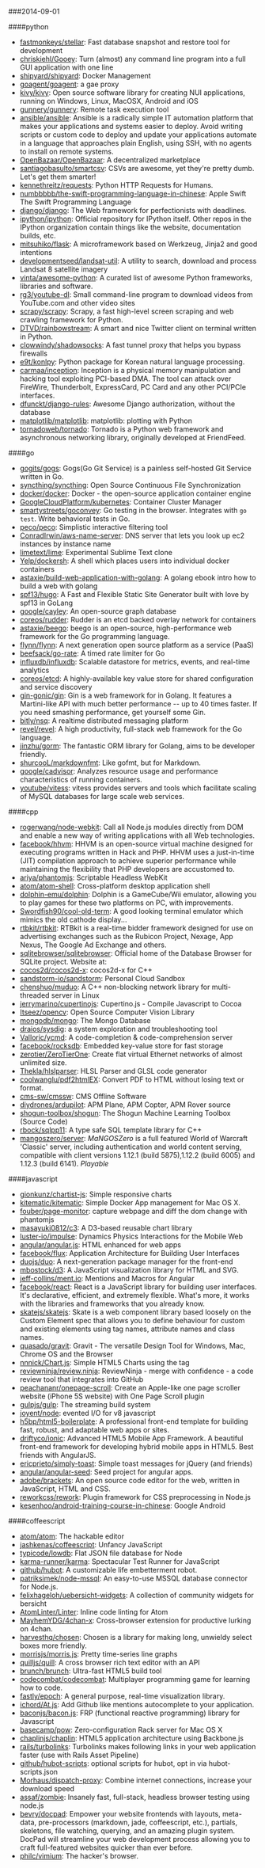 ###2014-09-01

####python
* [fastmonkeys/stellar](https://github.com/fastmonkeys/stellar): Fast database snapshot and restore tool for development
* [chriskiehl/Gooey](https://github.com/chriskiehl/Gooey): Turn (almost) any command line program into a full GUI application with one line
* [shipyard/shipyard](https://github.com/shipyard/shipyard): Docker Management
* [goagent/goagent](https://github.com/goagent/goagent): a gae proxy
* [kivy/kivy](https://github.com/kivy/kivy): Open source software library for creating NUI applications, running on Windows, Linux, MacOSX, Android and iOS
* [gunnery/gunnery](https://github.com/gunnery/gunnery): Remote task execution tool
* [ansible/ansible](https://github.com/ansible/ansible): Ansible is a radically simple IT automation platform that makes your applications and systems easier to deploy. Avoid writing scripts or custom code to deploy and update your applications automate in a language that approaches plain English, using SSH, with no agents to install on remote systems.
* [OpenBazaar/OpenBazaar](https://github.com/OpenBazaar/OpenBazaar): A decentralized marketplace
* [santiagobasulto/smartcsv](https://github.com/santiagobasulto/smartcsv): CSVs are awesome, yet they're pretty dumb. Let's get them smarter!
* [kennethreitz/requests](https://github.com/kennethreitz/requests): Python HTTP Requests for Humans.
* [numbbbbb/the-swift-programming-language-in-chinese](https://github.com/numbbbbb/the-swift-programming-language-in-chinese):  Apple  Swift The Swift Programming Language
* [django/django](https://github.com/django/django): The Web framework for perfectionists with deadlines.
* [ipython/ipython](https://github.com/ipython/ipython): Official repository for IPython itself. Other repos in the IPython organization contain things like the website, documentation builds, etc.
* [mitsuhiko/flask](https://github.com/mitsuhiko/flask): A microframework based on Werkzeug, Jinja2 and good intentions
* [developmentseed/landsat-util](https://github.com/developmentseed/landsat-util): A utility to search, download and process Landsat 8 satellite imagery
* [vinta/awesome-python](https://github.com/vinta/awesome-python): A curated list of awesome Python frameworks, libraries and software.
* [rg3/youtube-dl](https://github.com/rg3/youtube-dl): Small command-line program to download videos from YouTube.com and other video sites
* [scrapy/scrapy](https://github.com/scrapy/scrapy): Scrapy, a fast high-level screen scraping and web crawling framework for Python.
* [DTVD/rainbowstream](https://github.com/DTVD/rainbowstream): A smart and nice Twitter client on terminal written in Python.
* [clowwindy/shadowsocks](https://github.com/clowwindy/shadowsocks): A fast tunnel proxy that helps you bypass firewalls
* [e9t/konlpy](https://github.com/e9t/konlpy): Python package for Korean natural language processing.
* [carmaa/inception](https://github.com/carmaa/inception): Inception is a physical memory manipulation and hacking tool exploiting PCI-based DMA. The tool can attack over FireWire, Thunderbolt, ExpressCard, PC Card and any other PCI/PCIe interfaces.
* [dfunckt/django-rules](https://github.com/dfunckt/django-rules): Awesome Django authorization, without the database
* [matplotlib/matplotlib](https://github.com/matplotlib/matplotlib): matplotlib: plotting with Python
* [tornadoweb/tornado](https://github.com/tornadoweb/tornado): Tornado is a Python web framework and asynchronous networking library, originally developed at FriendFeed.

####go
* [gogits/gogs](https://github.com/gogits/gogs): Gogs(Go Git Service) is a painless self-hosted Git Service written in Go.
* [syncthing/syncthing](https://github.com/syncthing/syncthing): Open Source Continuous File Synchronization
* [docker/docker](https://github.com/docker/docker): Docker - the open-source application container engine
* [GoogleCloudPlatform/kubernetes](https://github.com/GoogleCloudPlatform/kubernetes): Container Cluster Manager
* [smartystreets/goconvey](https://github.com/smartystreets/goconvey): Go testing in the browser. Integrates with `go test`. Write behavioral tests in Go.
* [peco/peco](https://github.com/peco/peco): Simplistic interactive filtering tool
* [ConradIrwin/aws-name-server](https://github.com/ConradIrwin/aws-name-server): DNS server that lets you look up ec2 instances by instance name
* [limetext/lime](https://github.com/limetext/lime): Experimental Sublime Text clone
* [Yelp/dockersh](https://github.com/Yelp/dockersh): A shell which places users into individual docker containers
* [astaxie/build-web-application-with-golang](https://github.com/astaxie/build-web-application-with-golang): A golang ebook intro how to build a web with golang
* [spf13/hugo](https://github.com/spf13/hugo): A Fast and Flexible Static Site Generator built with love by spf13 in GoLang
* [google/cayley](https://github.com/google/cayley): An open-source graph database
* [coreos/rudder](https://github.com/coreos/rudder): Rudder is an etcd backed overlay network for containers
* [astaxie/beego](https://github.com/astaxie/beego): beego is an open-source, high-performance web framework for the Go programming language.
* [flynn/flynn](https://github.com/flynn/flynn): A next generation open source platform as a service (PaaS)
* [beefsack/go-rate](https://github.com/beefsack/go-rate): A timed rate limiter for Go
* [influxdb/influxdb](https://github.com/influxdb/influxdb): Scalable datastore for metrics, events, and real-time analytics
* [coreos/etcd](https://github.com/coreos/etcd): A highly-available key value store for shared configuration and service discovery
* [gin-gonic/gin](https://github.com/gin-gonic/gin): Gin is a web framework for in Golang. It features a Martini-like API with much better performance -- up to 40 times faster. If you need smashing performance, get yourself some Gin.
* [bitly/nsq](https://github.com/bitly/nsq): A realtime distributed messaging platform
* [revel/revel](https://github.com/revel/revel): A high productivity, full-stack web framework for the Go language.
* [jinzhu/gorm](https://github.com/jinzhu/gorm): The fantastic ORM library for Golang, aims to be developer friendly.
* [shurcooL/markdownfmt](https://github.com/shurcooL/markdownfmt): Like gofmt, but for Markdown.
* [google/cadvisor](https://github.com/google/cadvisor): Analyzes resource usage and performance characteristics of running containers.
* [youtube/vitess](https://github.com/youtube/vitess): vitess provides servers and tools which facilitate scaling of MySQL databases for large scale web services.

####cpp
* [rogerwang/node-webkit](https://github.com/rogerwang/node-webkit): Call all Node.js modules directly from DOM and enable a new way of writing applications with all Web technologies.
* [facebook/hhvm](https://github.com/facebook/hhvm): HHVM is an open-source virtual machine designed for executing programs written in Hack and PHP. HHVM uses a just-in-time (JIT) compilation approach to achieve superior performance while maintaining the flexibility that PHP developers are accustomed to.
* [ariya/phantomjs](https://github.com/ariya/phantomjs): Scriptable Headless WebKit
* [atom/atom-shell](https://github.com/atom/atom-shell): Cross-platform desktop application shell
* [dolphin-emu/dolphin](https://github.com/dolphin-emu/dolphin): Dolphin is a GameCube/Wii emulator, allowing you to play games for these two platforms on PC, with improvements.
* [Swordfish90/cool-old-term](https://github.com/Swordfish90/cool-old-term): A good looking terminal emulator which mimics the old cathode display...
* [rtbkit/rtbkit](https://github.com/rtbkit/rtbkit): RTBkit is a real-time bidder framework designed for use on advertising exchanges such as the Rubicon Project, Nexage, App Nexus, The Google Ad Exchange and others.
* [sqlitebrowser/sqlitebrowser](https://github.com/sqlitebrowser/sqlitebrowser): Official home of the Database Browser for SQLite project.  Website at:
* [cocos2d/cocos2d-x](https://github.com/cocos2d/cocos2d-x): cocos2d-x for C++
* [sandstorm-io/sandstorm](https://github.com/sandstorm-io/sandstorm): Personal Cloud Sandbox
* [chenshuo/muduo](https://github.com/chenshuo/muduo): A C++ non-blocking network library for multi-threaded server in Linux
* [jerrymarino/cupertinojs](https://github.com/jerrymarino/cupertinojs): Cupertino.js - Compile Javascript to Cocoa
* [Itseez/opencv](https://github.com/Itseez/opencv): Open Source Computer Vision Library
* [mongodb/mongo](https://github.com/mongodb/mongo): The Mongo Database
* [draios/sysdig](https://github.com/draios/sysdig): a system exploration and troubleshooting tool
* [Valloric/ycmd](https://github.com/Valloric/ycmd): A code-completion & code-comprehension server
* [facebook/rocksdb](https://github.com/facebook/rocksdb): Embedded key-value store for fast storage
* [zerotier/ZeroTierOne](https://github.com/zerotier/ZeroTierOne): Create flat virtual Ethernet networks of almost unlimited size.
* [Thekla/hlslparser](https://github.com/Thekla/hlslparser): HLSL Parser and GLSL code generator
* [coolwanglu/pdf2htmlEX](https://github.com/coolwanglu/pdf2htmlEX): Convert PDF to HTML without losing text or format.
* [cms-sw/cmssw](https://github.com/cms-sw/cmssw): CMS Offline Software
* [diydrones/ardupilot](https://github.com/diydrones/ardupilot): APM Plane, APM Copter, APM Rover source
* [shogun-toolbox/shogun](https://github.com/shogun-toolbox/shogun): The Shogun Machine Learning Toolbox (Source Code)
* [rbock/sqlpp11](https://github.com/rbock/sqlpp11): A type safe SQL template library for C++
* [mangoszero/server](https://github.com/mangoszero/server): *MaNGOSZero* is a full featured World of Warcraft 'Classic' server, including authentication and world content serving, compatible with client versions 1.12.1 (build 5875),1.12.2 (build 6005) and 1.12.3 (build 6141). *Playable*

####javascript
* [gionkunz/chartist-js](https://github.com/gionkunz/chartist-js): Simple responsive charts
* [kitematic/kitematic](https://github.com/kitematic/kitematic): Simple Docker App management for Mac OS X.
* [fouber/page-monitor](https://github.com/fouber/page-monitor): capture webpage and diff the dom change with phantomjs
* [masayuki0812/c3](https://github.com/masayuki0812/c3): A D3-based reusable chart library
* [luster-io/impulse](https://github.com/luster-io/impulse): Dynamics Physics Interactions for the Mobile Web
* [angular/angular.js](https://github.com/angular/angular.js): HTML enhanced for web apps
* [facebook/flux](https://github.com/facebook/flux): Application Architecture for Building User Interfaces
* [duojs/duo](https://github.com/duojs/duo): A next-generation package manager for the front-end
* [mbostock/d3](https://github.com/mbostock/d3): A JavaScript visualization library for HTML and SVG.
* [jeff-collins/ment.io](https://github.com/jeff-collins/ment.io): Mentions and Macros for Angular
* [facebook/react](https://github.com/facebook/react): React is a JavaScript library for building user interfaces. It's declarative, efficient, and extremely flexible. What's more, it works with the libraries and frameworks that you already know.
* [skatejs/skatejs](https://github.com/skatejs/skatejs): Skate is a web component library based loosely on the Custom Element spec that allows you to define behaviour for custom and existing elements using tag names, attribute names and class names.
* [quasado/gravit](https://github.com/quasado/gravit): Gravit - The versatile Design Tool for Windows, Mac, Chrome OS and the Browser
* [nnnick/Chart.js](https://github.com/nnnick/Chart.js): Simple HTML5 Charts using the <canvas> tag
* [reviewninja/review.ninja](https://github.com/reviewninja/review.ninja): ReviewNinja - merge with confidence - a code review tool that integrates into GitHub
* [peachananr/onepage-scroll](https://github.com/peachananr/onepage-scroll): Create an Apple-like one page scroller website (iPhone 5S website) with One Page Scroll plugin
* [gulpjs/gulp](https://github.com/gulpjs/gulp): The streaming build system
* [joyent/node](https://github.com/joyent/node): evented I/O for v8 javascript
* [h5bp/html5-boilerplate](https://github.com/h5bp/html5-boilerplate): A professional front-end template for building fast, robust, and adaptable web apps or sites.
* [driftyco/ionic](https://github.com/driftyco/ionic): Advanced HTML5 Mobile App Framework. A beautiful front-end framework for developing hybrid mobile apps in HTML5. Best friends with AngularJS.
* [ericprieto/simply-toast](https://github.com/ericprieto/simply-toast): Simple toast messages for jQuery (and friends)
* [angular/angular-seed](https://github.com/angular/angular-seed): Seed project for angular apps.
* [adobe/brackets](https://github.com/adobe/brackets): An open source code editor for the web, written in JavaScript, HTML and CSS.
* [reworkcss/rework](https://github.com/reworkcss/rework): Plugin framework for CSS preprocessing in Node.js
* [kesenhoo/android-training-course-in-chinese](https://github.com/kesenhoo/android-training-course-in-chinese): Google Android

####coffeescript
* [atom/atom](https://github.com/atom/atom): The hackable editor
* [jashkenas/coffeescript](https://github.com/jashkenas/coffeescript): Unfancy JavaScript
* [typicode/lowdb](https://github.com/typicode/lowdb): Flat JSON file database for Node
* [karma-runner/karma](https://github.com/karma-runner/karma): Spectacular Test Runner for JavaScript
* [github/hubot](https://github.com/github/hubot): A customizable life embetterment robot.
* [patriksimek/node-mssql](https://github.com/patriksimek/node-mssql): An easy-to-use MSSQL database connector for Node.js.
* [felixhageloh/uebersicht-widgets](https://github.com/felixhageloh/uebersicht-widgets): A collection of community widgets for bersicht
* [AtomLinter/Linter](https://github.com/AtomLinter/Linter): Inline code linting for Atom
* [MayhemYDG/4chan-x](https://github.com/MayhemYDG/4chan-x): Cross-browser extension for productive lurking on 4chan.
* [harvesthq/chosen](https://github.com/harvesthq/chosen): Chosen is a library for making long, unwieldy select boxes more friendly.
* [morrisjs/morris.js](https://github.com/morrisjs/morris.js): Pretty time-series line graphs
* [quilljs/quill](https://github.com/quilljs/quill): A cross browser rich text editor with an API
* [brunch/brunch](https://github.com/brunch/brunch): Ultra-fast HTML5 build tool
* [codecombat/codecombat](https://github.com/codecombat/codecombat): Multiplayer programming game for learning how to code.
* [fastly/epoch](https://github.com/fastly/epoch): A general purpose, real-time visualization library.
* [ichord/At.js](https://github.com/ichord/At.js): Add Github like mentions autocomplete to your application.
* [baconjs/bacon.js](https://github.com/baconjs/bacon.js): FRP (functional reactive programming) library for Javascript
* [basecamp/pow](https://github.com/basecamp/pow): Zero-configuration Rack server for Mac OS X
* [chaplinjs/chaplin](https://github.com/chaplinjs/chaplin): HTML5 application architecture using Backbone.js
* [rails/turbolinks](https://github.com/rails/turbolinks): Turbolinks makes following links in your web application faster (use with Rails Asset Pipeline)
* [github/hubot-scripts](https://github.com/github/hubot-scripts): optional scripts for hubot, opt in via hubot-scripts.json
* [Morhaus/dispatch-proxy](https://github.com/Morhaus/dispatch-proxy): Combine internet connections, increase your download speed
* [assaf/zombie](https://github.com/assaf/zombie): Insanely fast, full-stack, headless browser testing using node.js
* [bevry/docpad](https://github.com/bevry/docpad): Empower your website frontends with layouts, meta-data, pre-processors (markdown, jade, coffeescript, etc.), partials, skeletons, file watching, querying, and an amazing plugin system. DocPad will streamline your web development process allowing you to craft full-featured websites quicker than ever before.
* [philc/vimium](https://github.com/philc/vimium): The hacker's browser.
